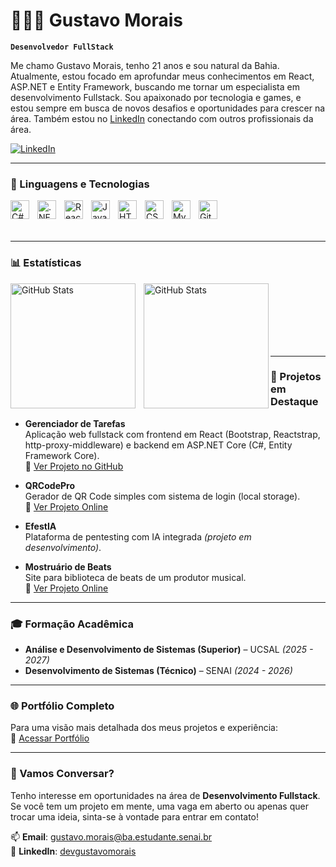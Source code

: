 # 👨🏻‍💻 Gustavo Morais

**`Desenvolvedor FullStack`**

Me chamo Gustavo Morais, tenho 21 anos e sou natural da Bahia. Atualmente, estou focado em aprofundar meus conhecimentos em React, ASP.NET e Entity Framework, buscando me tornar um especialista em desenvolvimento Fullstack. Sou apaixonado por tecnologia e games, e estou sempre em busca de novos desafios e oportunidades para crescer na área. Também estou no [LinkedIn](https://www.linkedin.com/in/devgustavomorais/) conectando com outros profissionais da área.

<p align="left">
    <a href="https://www.linkedin.com/in/devgustavomorais/">
        <img 
            alt="LinkedIn" 
            title="Veja meu perfil no LinkedIn" 
            src="https://img.shields.io/badge/-LinkedIn-blue?style=for-the-badge&logo=linkedin&logoColor=white" 
        />
    </a>
</p>

---

### 🤖 Linguagens e Tecnologias

<img 
    align="left" 
    alt="C#" 
    title="C#" 
    width="30px" 
    style="padding-right: 10px;" 
    src="https://cdn.jsdelivr.net/gh/devicons/devicon@latest/icons/csharp/csharp-original.svg" 
/>
<img 
    align="left" 
    alt=".NET" 
    title=".NET" 
    width="30px" 
    style="padding-right: 10px;" 
    src="https://cdn.jsdelivr.net/gh/devicons/devicon@latest/icons/dot-net/dot-net-original.svg" 
/>
<img 
    align="left" 
    alt="React" 
    title="React" 
    width="30px" 
    style="padding-right: 10px;" 
    src="https://cdn.jsdelivr.net/gh/devicons/devicon@latest/icons/react/react-original.svg" 
/>
<img 
    align="left" 
    alt="JavaScript" 
    title="JavaScript" 
    width="30px" 
    style="padding-right: 10px;" 
    src="https://cdn.jsdelivr.net/gh/devicons/devicon@latest/icons/javascript/javascript-original.svg" 
/>
<img 
    align="left" 
    alt="HTML5" 
    title="HTML5" 
    width="30px" 
    style="padding-right: 10px;" 
    src="https://cdn.jsdelivr.net/gh/devicons/devicon@latest/icons/html5/html5-original.svg" 
/>
<img 
    align="left" 
    alt="CSS3" 
    title="CSS3" 
    width="30px" 
    style="padding-right: 10px;" 
    src="https://cdn.jsdelivr.net/gh/devicons/devicon@latest/icons/css3/css3-original.svg" 
/>
<img 
    align="left" 
    alt="MySQL" 
    title="MySQL" 
    width="30px" 
    style="padding-right: 10px;" 
    src="https://cdn.jsdelivr.net/gh/devicons/devicon@latest/icons/mysql/mysql-original.svg" 
/>
<img 
    align="left" 
    alt="Git" 
    title="Git" 
    width="30px" 
    style="padding-right: 10px;" 
    src="https://cdn.jsdelivr.net/gh/devicons/devicon@latest/icons/git/git-original.svg" 
/>

<br><br><br>

---

### 📊 Estatísticas

  <img 
    align="left" 
    alt="GitHub Stats" 
    height="200" 
    style="padding-right: 10px;" 
    src="https://github-readme-stats.vercel.app/api?username=gvmzin&show_icons=true&hide_title=true&count_private=true&hide=prs&theme=tokyonight" 
  />
  
  <img 
    align="left" 
    alt="GitHub Stats" 
    height="200" 
    src="https://github-readme-stats.vercel.app/api/top-langs/?username=gvmzin&theme=tokyonight&layout=compact&custom_title=Tecnologias&langs_count=9" 
  />

<br><br><br><br><br><br>

---

### 💼 Projetos em Destaque

- **Gerenciador de Tarefas**  
  Aplicação web fullstack com frontend em React (Bootstrap, Reactstrap, http-proxy-middleware) e backend em ASP.NET Core (C#, Entity Framework Core).  
  🔗 [Ver Projeto no GitHub](https://github.com/gvmzin/GerenciadorTarefas)

- **QRCodePro**  
  Gerador de QR Code simples com sistema de login (local storage).  
  🔗 [Ver Projeto Online](https://gvmzin.github.io/QRCodePro)

- **EfestIA**  
  Plataforma de pentesting com IA integrada *(projeto em desenvolvimento)*.

- **Mostruário de Beats**  
  Site para biblioteca de beats de um produtor musical.  
  🔗 [Ver Projeto Online](https://gvmzin.github.io/SiteXand)

---

### 🎓 Formação Acadêmica

- **Análise e Desenvolvimento de Sistemas (Superior)** – UCSAL *(2025 - 2027)*  
- **Desenvolvimento de Sistemas (Técnico)** – SENAI *(2024 - 2026)*

---

### 🌐 Portfólio Completo

Para uma visão mais detalhada dos meus projetos e experiência:  
🔗 [Acessar Portfólio](https://gvmzin.github.io/Portifolio)

---

### 👋 Vamos Conversar?

Tenho interesse em oportunidades na área de **Desenvolvimento Fullstack**. Se você tem um projeto em mente, uma vaga em aberto ou apenas quer trocar uma ideia, sinta-se à vontade para entrar em contato!

📫 **Email**: gustavo.morais@ba.estudante.senai.br  
💼 **LinkedIn**: [devgustavomorais](https://www.linkedin.com/in/devgustavomorais/)
